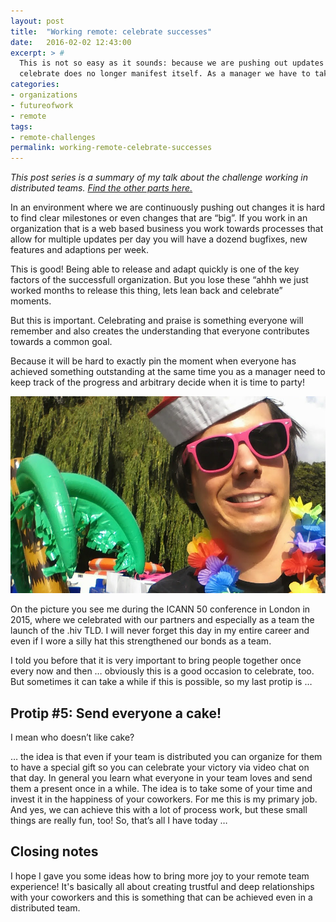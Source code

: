 ```yaml
---
layout: post
title:  "Working remote: celebrate successes"
date:   2016-02-02 12:43:00
excerpt: > #  
  This is not so easy as it sounds: because we are pushing out updates to our products every day, a natural date to 
  celebrate does no longer manifest itself. As a manager we have to take care of this, too.
categories:
- organizations
- futureofwork
- remote
tags:
- remote-challenges
permalink: working-remote-celebrate-successes
---
```


*This post series is a summary of my talk about the challenge working in distributed teams. 
[Find the other parts here.](/working-in-distributed-teams-the-three-most-important-challenges/)*

In an environment where we are continuously pushing out changes it is hard to find clear milestones or even changes that
are “big”. If you work in an organization that is a web based business you work towards processes that allow for 
multiple updates per day you will have a dozend bugfixes, new features and adaptions per week.

This is good! Being able to release and adapt quickly is one of the key factors of the successfull organization. But you 
lose these “ahhh we just worked months to release this thing, lets lean back and celebrate” moments.

But this is important. Celebrating and praise is something everyone will remember and also creates the understanding 
that everyone contributes towards a common goal.

Because it will be hard to exactly pin the moment when everyone has achieved something outstanding at the same time you 
as a manager need to keep track of the progress and arbitrary decide when it is time to party!

![Markus at ICANN 50 in London](/uploads/2016/remote-celebrate.jpg)

On the picture you see me during the ICANN 50 conference in London in 2015, where we celebrated with our partners and 
especially as a team the launch of the .hiv TLD. I will never forget this day in my entire career and even if I wore a 
silly hat this strengthened our bonds as a team.

I told you before that it is very important to bring people together once every now and then … obviously this is a good 
occasion to celebrate, too. But sometimes it can take a while if this is possible, so my last protip is …

## Protip #5: Send everyone a cake!

I mean who doesn’t like cake?

… the idea is that even if your team is distributed you can organize for them to have a special gift so you can 
celebrate your victory via video chat on that day. In general you learn what everyone in your team loves and send them a 
present once in a while. The idea is to take some of your time and invest it in the happiness of your coworkers. For me 
this is my primary job. And yes, we can achieve this with a lot of process work, but these small things are really fun, 
too!
So, that’s all I have today …

## Closing notes

I hope I gave you some ideas how to bring more joy to your remote team experience! It's basically all about creating 
trustful and deep relationships with your coworkers and this is something that can be achieved even in a distributed
team.
